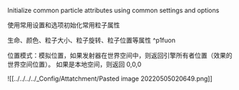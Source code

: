 
Initialize common particle attributes using common settings and options

使用常用设置和选项初始化常用粒子属性

生命、颜色、粒子大小、粒子旋转、粒子位置等属性 ^p1fuon

位置模式：模拟位置，如果发射器在世界空间中，则返回引擎所有者位置（效果的世界空间位置）。
如果是本地空间，则返回 0,0,0




![[../../../../_Config/Attatchment/Pasted image 20220505020649.png]]